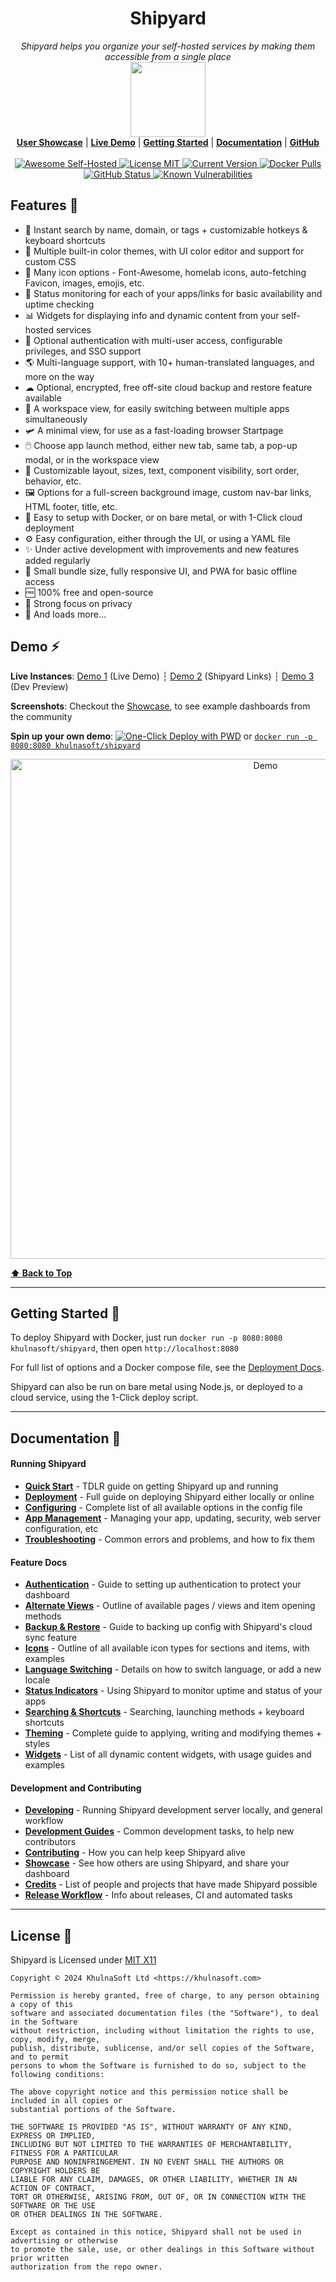 <h1 align="center">Shipyard</h1>
<p align="center">
  <i>Shipyard helps you organize your self-hosted services by making them accessible from a single place</i>
   <br/>
  <img width="120" src="https://i.ibb.co/yhbt6CY/shipyard.png" />
  <br/>
  <b><a href="https://github.com/khulnaSoft/shipyard/blob/master/docs/showcase.md">User Showcase</a></b> | <b><a href="https://demo.ship.khulnasoft.com">Live Demo</a></b> | <b><a href="https://github.com/khulnaSoft/shipyard/blob/master/docs/quick-start.md">Getting Started</a></b> | <b><a href="https://ship.khulnasoft.com/docs">Documentation</a></b> | <b><a href="https://github.com/khulnaSoft/shipyard">GitHub</a></b>
  <br/><br/>
  <a href="https://github.com/awesome-selfhosted/awesome-selfhosted#personal-dashboards">
    <img src="https://cdn.rawgit.com/sindresorhus/awesome/d7305f38d29fed78fa85652e3a63e154dd8e8829/media/badge.svg" alt="Awesome Self-Hosted">
  </a>
  <a href="https://github.com/khulnaSoft/shipyard/blob/master/LICENSE">
    <img src="https://img.shields.io/badge/License-MIT-0aa8d2?logo=opensourceinitiative&logoColor=fff" alt="License MIT">
  </a>
  <a href="https://github.com/khulnaSoft/shipyard/blob/master/.github/CHANGELOG.md">
    <img src="https://img.shields.io/github/package-json/v/khulnasoft/shipyard?logo=azurepipelines&amp;color=0aa8d2" alt="Current Version">
  </a>
  <a href="https://hub.docker.com/r/khulnasoft/shipyard">
    <img src="https://img.shields.io/docker/pulls/khulnasoft/shipyard?logo=docker&color=0aa8d2&logoColor=fff" alt="Docker Pulls">
  </a>
  <a href="http://as93.link/shipyard-build-status">
   <img src="https://badgen.net/github/status/khulnasoft/shipyard?icon=github" alt="GitHub Status">
  </a>
  <a href="https://snyk.io/test/github/khulnasoft/shipyard">
    <img src="https://snyk.io/test/github/khulnasoft/shipyard/badge.svg" alt="Known Vulnerabilities">
  </a>
</p>

## Features 🌈

- 🔎 Instant search by name, domain, or tags + customizable hotkeys & keyboard shortcuts
- 🎨 Multiple built-in color themes, with UI color editor and support for custom CSS
- 🧸 Many icon options - Font-Awesome, homelab icons, auto-fetching Favicon, images, emojis, etc.
- 🚦 Status monitoring for each of your apps/links for basic availability and uptime checking
- 📊 Widgets for displaying info and dynamic content from your self-hosted services
- 💂 Optional authentication with multi-user access, configurable privileges, and SSO support
- 🌎 Multi-language support, with 10+ human-translated languages, and more on the way
- ☁ Optional, encrypted, free off-site cloud backup and restore feature available
- 💼 A workspace view, for easily switching between multiple apps simultaneously
- 🛩️ A minimal view, for use as a fast-loading browser Startpage
- 🖱️ Choose app launch method, either new tab, same tab, a pop-up modal, or in the workspace view
- 📏 Customizable layout, sizes, text, component visibility, sort order, behavior, etc.
- 🖼️ Options for a full-screen background image, custom nav-bar links, HTML footer, title, etc.
- 🚀 Easy to setup with Docker, or on bare metal, or with 1-Click cloud deployment
- ⚙️ Easy configuration, either through the UI, or using a YAML file
- ✨ Under active development with improvements and new features added regularly 
- 🤏 Small bundle size, fully responsive UI, and PWA for basic offline access
- 🆓 100% free and open-source
- 🔐 Strong focus on privacy
- 🌈 And loads more...

## Demo ⚡

**Live Instances**: [Demo 1](https://demo.ship.khulnasoft.com) (Live Demo) ┆ [Demo 2](https://live.ship.khulnasoft.com) (Shipyard Links) ┆ [Demo 3](https://dev.ship.khulnasoft.com) (Dev Preview)

**Screenshots**: Checkout the [Showcase](https://github.com/khulnaSoft/shipyard/blob/master/docs/showcase.md), to see example dashboards from the community

**Spin up your own demo**: [![One-Click Deploy with PWD](https://img.shields.io/badge/Play--with--Docker-Deploy-2496ed?style=flat-square&logo=docker)](https://labs.play-with-docker.com/?stack=https://raw.githubusercontent.com/khulnaSoft/shipyard/master/docker-compose.yml) or [`docker run -p 8080:8080 khulnasoft/shipyard`](./docs/quick-start.md)


<p align="center">
  <img width="800" src="https://i.ibb.co/L8YbNNc/shipyard-demo2.gif" alt="Demo" />
</p>


**[⬆️ Back to Top](#shipyard)**

---

## Getting Started 🛫

To deploy Shipyard with Docker, just run `docker run -p 8080:8080 khulnasoft/shipyard`, then open `http://localhost:8080`

For full list of options and a Docker compose file, see the [Deployment Docs](https://github.com/khulnaSoft/shipyard/blob/master/docs/deployment.md).

Shipyard can also be run on bare metal using Node.js, or deployed to a cloud service, using the 1-Click deploy script.

---

## Documentation 📝

#### Running Shipyard
- **[Quick Start](https://github.com/khulnaSoft/shipyard/blob/master/docs/quick-start.md)** - TDLR guide on getting Shipyard up and running
- **[Deployment](https://github.com/khulnaSoft/shipyard/blob/master/docs/deployment.md)** - Full guide on deploying Shipyard either locally or online
- **[Configuring](https://github.com/khulnaSoft/shipyard/blob/master/docs/configuring.md)** - Complete list of all available options in the config file
- **[App Management](https://github.com/khulnaSoft/shipyard/blob/master/docs/management.md)** - Managing your app, updating, security, web server configuration, etc
- **[Troubleshooting](https://github.com/khulnaSoft/shipyard/blob/master/docs/troubleshooting.md)** - Common errors and problems, and how to fix them

#### Feature Docs
- **[Authentication](https://github.com/khulnaSoft/shipyard/blob/master/docs/authentication.md)** - Guide to setting up authentication to protect your dashboard
- **[Alternate Views](https://github.com/khulnaSoft/shipyard/blob/master/docs/alternate-views.md)** - Outline of available pages / views and item opening methods
- **[Backup & Restore](https://github.com/khulnaSoft/shipyard/blob/master/docs/backup-restore.md)** - Guide to backing up config with Shipyard's cloud sync feature
- **[Icons](https://github.com/khulnaSoft/shipyard/blob/master/docs/icons.md)** - Outline of all available icon types for sections and items, with examples
- **[Language Switching](https://github.com/khulnaSoft/shipyard/blob/master/docs/multi-language-support.md)** - Details on how to switch language, or add a new locale
- **[Status Indicators](https://github.com/khulnaSoft/shipyard/blob/master/docs/status-indicators.md)** - Using Shipyard to monitor uptime and status of your apps
- **[Searching  & Shortcuts](https://github.com/khulnaSoft/shipyard/blob/master/docs/searching.md)** - Searching, launching methods + keyboard shortcuts
- **[Theming](https://github.com/khulnaSoft/shipyard/blob/master/docs/theming.md)** - Complete guide to applying, writing and modifying themes + styles
- **[Widgets](https://github.com/khulnaSoft/shipyard/blob/master/docs/widgets.md)** - List of all dynamic content widgets, with usage guides and examples

#### Development and Contributing 
- **[Developing](https://github.com/khulnaSoft/shipyard/blob/master/docs/developing.md)** - Running Shipyard development server locally, and general workflow
- **[Development Guides](https://github.com/khulnaSoft/shipyard/blob/master/docs/development-guides.md)** - Common development tasks, to help new contributors
- **[Contributing](https://github.com/khulnaSoft/shipyard/blob/master/docs/contributing.md)** - How you can help keep Shipyard alive
- **[Showcase](https://github.com/khulnaSoft/shipyard/blob/master/docs/showcase.md)** - See how others are using Shipyard, and share your dashboard
- **[Credits](https://github.com/khulnaSoft/shipyard/blob/master/docs/credits.md)** - List of people and projects that have made Shipyard possible
- **[Release Workflow](https://github.com/khulnaSoft/shipyard/blob/master/docs/release-workflow.md)** - Info about releases, CI and automated tasks

---

## License 📜

Shipyard is Licensed under [MIT X11](https://en.wikipedia.org/wiki/MIT_License)

```
Copyright © 2024 KhulnaSoft Ltd <https://khulnasoft.com>

Permission is hereby granted, free of charge, to any person obtaining a copy of this
software and associated documentation files (the "Software"), to deal in the Software
without restriction, including without limitation the rights to use, copy, modify, merge,
publish, distribute, sublicense, and/or sell copies of the Software, and to permit
persons to whom the Software is furnished to do so, subject to the following conditions:

The above copyright notice and this permission notice shall be included in all copies or
substantial portions of the Software.

THE SOFTWARE IS PROVIDED "AS IS", WITHOUT WARRANTY OF ANY KIND, EXPRESS OR IMPLIED,
INCLUDING BUT NOT LIMITED TO THE WARRANTIES OF MERCHANTABILITY, FITNESS FOR A PARTICULAR
PURPOSE AND NONINFRINGEMENT. IN NO EVENT SHALL THE AUTHORS OR COPYRIGHT HOLDERS BE
LIABLE FOR ANY CLAIM, DAMAGES, OR OTHER LIABILITY, WHETHER IN AN ACTION OF CONTRACT,
TORT OR OTHERWISE, ARISING FROM, OUT OF, OR IN CONNECTION WITH THE SOFTWARE OR THE USE
OR OTHER DEALINGS IN THE SOFTWARE.

Except as contained in this notice, Shipyard shall not be used in advertising or otherwise
to promote the sale, use, or other dealings in this Software without prior written
authorization from the repo owner.
```
